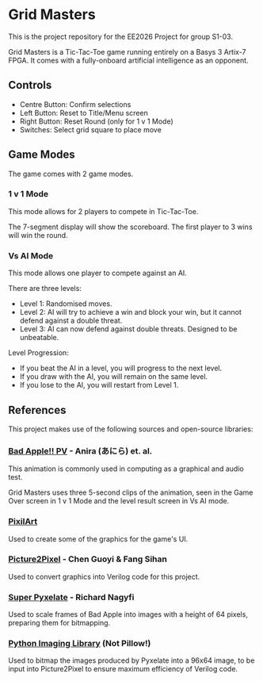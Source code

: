 # Grid Masters
This is the project repository for the EE2026 Project for group S1-03.

Grid Masters is a Tic-Tac-Toe game running entirely on a Basys 3 Artix-7 FPGA. It comes with a fully-onboard artificial intelligence as an opponent.

## Controls
- Centre Button: Confirm selections
- Left Button: Reset to Title/Menu screen
- Right Button: Reset Round (only for 1 v 1 Mode)
- Switches: Select grid square to place move

## Game Modes
The game comes with 2 game modes.

### 1 v 1 Mode
This mode allows for 2 players to compete in Tic-Tac-Toe.

The 7-segment display will show the scoreboard. The first player to 3 wins will win the round.

### Vs AI Mode
This mode allows one player to compete against an AI.

There are three levels:
- Level 1: Randomised moves.
- Level 2: AI will try to achieve a win and block your win, but it cannot defend against a double threat.
- Level 3: AI can now defend against double threats. Designed to be unbeatable.

Level Progression:
- If you beat the AI in a level, you will progress to the next level.
- If you draw with the AI, you will remain on the same level.
- If you lose to the AI, you will restart from Level 1.

## References
This project makes use of the following sources and open-source libraries:

### [Bad Apple!! PV](https://www.nicovideo.jp/watch/sm8628149) - Anira (あにら) et. al.
This animation is commonly used in computing as a graphical and audio test.

Grid Masters uses three 5-second clips of the animation, seen in the Game Over screen in 1 v 1 Mode and the level result screen in Vs AI mode.

### [PixilArt](https://www.pixilart.com/)
Used to create some of the graphics for the game's UI.

### [Picture2Pixel](https://github.com/gu0y1/picture2pixel) - Chen Guoyi & Fang Sihan
Used to convert graphics into Verilog code for this project.

### [Super Pyxelate](https://github.com/sedthh/pyxelate) - Richard Nagyfi
Used to scale frames of Bad Apple into images with a height of 64 pixels, preparing them for bitmapping.

### [Python Imaging Library](https://omz-software.com/pythonista/docs/ios/PIL.html) (Not Pillow!)
Used to bitmap the images produced by Pyxelate into a 96x64 image, to be input into Picture2Pixel to ensure maximum efficiency of Verilog code.

